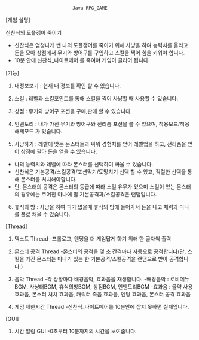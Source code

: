                              
                             
                             
                             Java RPG_GAME
                             
                             
                             
[게임 설명]

신찬식의 도플갱어 죽이기

  - 신찬식은 엄청나게 쌘 나의 도플갱어를 죽이기 위해 사냥을 하여 능력치를 올리고 돈을 모아 상점에서 무기와 방어구를 
  구입하고 스킬을 찍어 힘을 키워야 합니다.
  - 10분 안에 신찬식_나이트메어 를 죽여야 게임이 클리어 됩니다.

[기능]

  1. 내정보보기 : 현재 내 정보를 확인 할 수 있습니다.
  
  2. 스킬 : 레벨과 스킬포인트를 통해 스킬을 찍어 사냥할 때 사용할 수 있습니다.
  
  3. 상점 : 무기와 방어구 포션을 구매,판매 할 수 있습니다.
  
  4. 인벤토리 : 내가 가진 무기와 방어구와 전리품 포션을 볼 수 있으며, 착용모드/착용해제모드 가 있습니다.
  
  5. 사냥하기 : 레벨에 맞는 몬스터들과 싸워 경험치를 얻어 레벨업을 하고, 전리품을 얻어 상점에 팔아 돈을 얻을 수 있습니다.
   
   - 나의 능력치와 레벨에 따라 몬스터를 선택하여 싸울 수 있습니다.
   - 신찬식은 기본공격/스킬공격/포션먹기/도망치기 선택 할 수 있고, 적절한 선택을 통해 몬스터를 처치해야합니다. 
   - 단, 몬스터의 공격은 몬스터의 등급에 따라 스킬 유무가 있으며 스킬이 있는 몬스터의 경우에는 주어진 마나에 딸
     기본공격과/스킬공격은 랜덤입니다.
   
  6. 휴식의 방 : 사냥을 하여 피가 없을때 휴식의 방에 들어가서 돈을 내고 체력과 마나를 풀로 채울 수 있습니다.

[Thread]

  1. 텍스트 Thread
    -프롤로그, 엔딩을 더 게임답게 하기 위해 한 글자씩 출력
  
  2. 몬스터 공격 Thread
    -몬스터의 공격을 몇 초 간격마다 자동으로 공격합니다(단, 스킬을 가진 몬스터는 마나가 있는 한 기본공격/스킬공격을 랜덤으로 받아 공격합니다.)
   
  3. 음악 Thread
    -각 상황마다 배경음악, 효과음을 재생합니다.
    -배경음악 : 로비메뉴BGM, 사냥터BGM, 휴식의방BGM, 상점BGM, 인벤토리BGM
    -효과음 : 물약 사용 효과음, 몬스터 처치 효과음, 캐릭터 죽음 효과음, 엔딩 효과음, 몬스터 공격 효과음
    
  4. 게임 제한시간 Thread
    -신찬식_나이트메어를 10분안에 잡지 못하면 실패입니다.


[GUI]

 1. 시간 알림 GUI
    -0초부터 10분까지의 시간을 보여줍니다.


